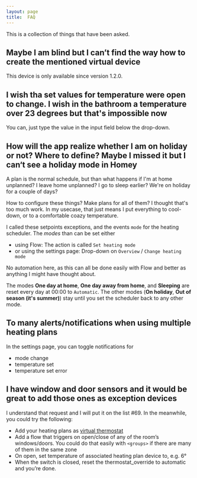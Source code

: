 ```yaml
---
layout: page
title:  FAQ
---
```


This is a collection of things that have been asked.

## Maybe I am blind but I can’t find the way how to create the mentioned virtual device
This device is only available since version 1.2.0.

## I wish tha set values for temperature were open to change. I wish in the bathroom a temperature over 23 degrees but that's impossible now
You can, just type the value in the input field below the drop-down.

## How will the app realize whether I am on holiday or not? Where to define? Maybe I missed it but I can‘t see a holiday mode in Homey
A plan is the normal schedule, but than what happens if I'm at home unplanned? I leave home unplanned? I go to sleep earlier? We're on holiday for a couple of days?

How to configure these things? Make plans for all of them? I thought that's too much work. In my usecase, that just means I put everything to cool-down, or to a comfortable coazy temperature.

I called these setpoints exceptions, and the events `mode` for the heating scheduler. The *modes* than can be set either
- using Flow: The action is called `Set heating mode`
- or using the settings page: Drop-down on `Overview` / `Change heating mode`

No automation here, as this can all be done easily with Flow and better as anything I might have thought about.

The modes **One day at home**, **One day away from home**, and **Sleeping** are reset every day at 00:00 to `Automatic`.
The other modes (**On holiday**, **Out of season (it's summer)**) stay until you set the scheduler back to any other mode.

## To many alerts/notifications when using multiple heating plans
In the settings page, you can toggle notifications for
* mode change
* temperature set
* temperature set error

## I have window and door sensors and it would be great to add those ones as exception devices
I understand that request and I will put it on the list #69. In the meanwhile, you could try the following:
- Add your heating plans as [virtual thermostat](./device)
- Add a flow that triggers on open/close of any of the room’s windows/doors. You could do that easily with `<groups>` if there are many of them in the same zone
- On open, set temperature of associated heating plan device to, e.g. 6°
- When the switch is closed, reset the thermostat_override to automatic and you’re done.
